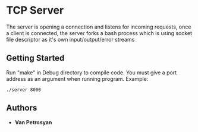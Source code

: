 # TCP Server

The server is opening a connection and listens for incoming requests, once a client is connected, the server forks a bash process which is using socket file descriptor as it's own input/output/error streams

## Getting Started

Run "make" in Debug directory to compile code. You must give a port address as an argument when running program. 
Example:
```
./server 8000
```

## Authors

* **Van Petrosyan** 
